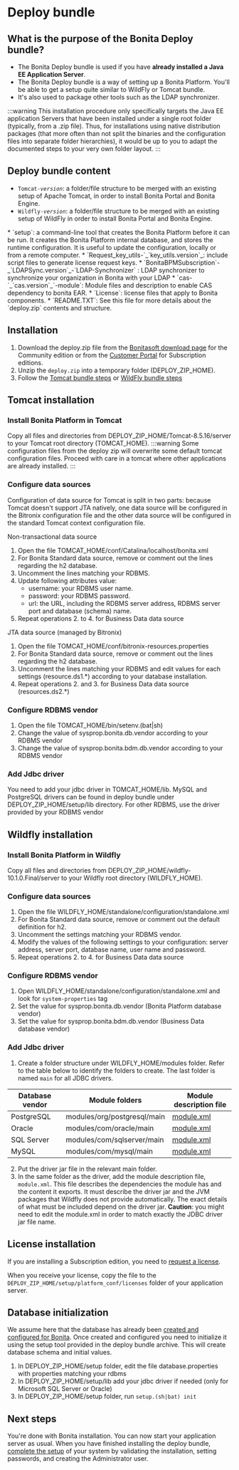 # Deploy bundle

## What is the purpose of the Bonita Deploy bundle?

* The Bonita Deploy bundle is used if you have **already installed a Java EE Application Server**.
* The Bonita Deploy bundle is a way of setting up a Bonita Platform. You'll be able to get a setup quite similar to WildFly or Tomcat bundle.
* It's also used to package other tools such as the LDAP synchronizer.

:::warning
This installation procedure only specifically targets the Java EE application Servers that have been installed under a single root folder (typically, from a .zip file).
Thus, for installations using native distribution packages (that more often than not split the binaries and the configuration files into separate folder hierarchies),
it would be up to you to adapt the documented steps to your very own folder layout.
:::

## Deploy bundle content

* `Tomcat-`_`version`_: a folder/file structure to be merged with an existing setup of Apache Tomcat, in order to install Bonita Portal and Bonita Engine.
* `Wildfly-`_`version`_: a folder/file structure to be merged with an existing setup of WildFly in order to install Bonita Portal and Bonita Engine.
<a id="platform_setup_tool" />
* `setup`: a command-line tool that creates the Bonita Platform before it can be run. It creates the Bonita Platform internal database, and stores the runtime configuration.
It is useful to update the configuration, locally or from a remote computer.
* `Request_key_utils-`_`key_utils.version`_: include script files to generate license request keys.
* `BonitaBPMSubscription`-_`LDAPSync.version`_-`LDAP-Synchronizer` : LDAP synchronizer to synchronize your organization in Bonita with your LDAP
* `cas-`_`cas.version`_`-module`: Module files and description to enable CAS dependency to bonita EAR.
* `License`: license files that apply to Bonita components.
* `README.TXT`: See this file for more details about the `deploy.zip` contents and structure. 

## Installation

1. Download the deploy.zip file from the [Bonitasoft download page](http://www.bonitasoft.com/downloads-v2) for the Community edition 
or from the [Customer Portal](https://customer.bonitasoft.com/download/request) for Subscription editions.
2. Unzip the `deploy.zip` into a temporary folder (DEPLOY_ZIP_HOME).
4. Follow the [Tomcat bundle steps](#tomcat-installation) or [WildFly bundle steps](#wildfly-installation)

<a id="tomcat-installation" />

## Tomcat installation
### Install Bonita Platform in Tomcat

Copy all files and directories from DEPLOY_ZIP_HOME/Tomcat-8.5.16/server to your Tomcat root directory (TOMCAT_HOME).
:::warning
Some configuration files from the deploy zip will overwrite some default tomcat configuration files. Proceed
with care in a tomcat where other applications are already installed.
:::

### Configure data sources

Configuration of data source for Tomcat is split in two parts: because Tomcat doesn't support JTA natively,
one data source will be configured in the Bitronix configuration file and the other data source will be configured
in the standard Tomcat context configuration file.

Non-transactional data source
1. Open the file TOMCAT_HOME/conf/Catalina/localhost/bonita.xml
2. For Bonita Standard data source, remove or comment out the lines regarding the h2 database.
3. Uncomment the lines matching your RDBMS.
4. Update following attributes value:
    - username: your RDBMS user name.
    - password: your RDBMS password.
    - url: the URL, including the RDBMS server address, RDBMS server port and database (schema) name.
5. Repeat operations 2. to 4. for Business Data data source

JTA data source (managed by Bitronix)
1. Open the file TOMCAT_HOME/conf/bitronix-resources.properties
2. For Bonita Standard data source, remove or comment out the lines regarding the h2 database.
3. Uncomment the lines matching your RDBMS and edit values for each settings (resource.ds1.*) according to your database installation.
5. Repeat operations 2. and 3. for Business Data data source (resources.ds2.*)

### Configure RDBMS vendor

1. Open the file TOMCAT_HOME/bin/setenv.(bat|sh)
2. Change the value of sysprop.bonita.db.vendor according to your RDBMS vendor
3. Change the value of sysprop.bonita.bdm.db.vendor according to your RDBMS vendor

### Add Jdbc driver
You need to add your jdbc driver in TOMCAT_HOME/lib. 
MySQL and PostgreSQL drivers can be found in deploy bundle under DEPLOY_ZIP_HOME/setup/lib directory. For other RDBMS, 
use the driver provided by your RDBMS vendor

<a id="wildfly-installation" />

## Wildfly installation

### Install Bonita Platform in Wildfly
Copy all files and directories from DEPLOY_ZIP_HOME/wildfly-10.1.0.Final/server to your Wildfly root directory (WILDFLY_HOME).

### Configure data sources
1. Open the file WILDFLY_HOME/standalone/configuration/standalone.xml
2. For Bonita Standard data source, remove or comment out the default definition for h2.
3. Uncomment the settings matching your RDBMS vendor.
4. Modify the values of the following settings to your configuration: server address, server port, database name, user name and password.
5. Repeat operations 2. to 4. for Business Data data source

### Configure RDBMS vendor
1. Open WILDFLY_HOME/standalone/configuration/standalone.xml and look for `system-properties` tag
2. Set the value for sysprop.bonita.db.vendor (Bonita Platform database vendor)
3. Set the value for sysprop.bonita.bdm.db.vendor (Business Data database vendor)

### Add Jdbc driver
1. Create a folder structure under WILDFLY_HOME/modules folder. Refer to the table below to identify the folders to create. 
The last folder is named `main` for all JDBC drivers.

| Database vendor | Module folders              | Module description file                                 |
| --------------- | --------------------------- | ------------------------------------------------------- |
| PostgreSQL      | modules/org/postgresql/main | [module.xml](images/special_code/postgresql/module.xml) |
| Oracle          | modules/com/oracle/main     | [module.xml](images/special_code/oracle/module.xml)     |
| SQL Server      | modules/com/sqlserver/main  | [module.xml](images/special_code/sqlserver/module.xml)  |
| MySQL           | modules/com/mysql/main      | [module.xml](images/special_code/mysql/module.xml)      |

2. Put the driver jar file in the relevant main folder.
3. In the same folder as the driver, add the module description file, `module.xml`. This file describes the dependencies 
the module has and the content it exports. It must describe the driver jar and the JVM packages that Wildfly does not 
provide automatically. The exact details of what must be included depend on the driver jar. 
**Caution**: you might need to edit the module.xml in order to match exactly the JDBC driver jar file name.


## License installation

If you are installing a Subscription edition, you need to [request a license](licenses.md). 

When you receive your license, copy the file to the `DEPLOY_ZIP_HOME/setup/platform_conf/licenses` folder of your application server.

## Database initialization
We assume here that the database has already been [created and configured for Bonita](database-configuration.md#database_creation).
Once created and configured you need to initialize it using the setup tool provided in the deploy bundle archive.
This will create database schema and initial values.
1. In DEPLOY_ZIP_HOME/setup folder, edit the file database.properties with properties matching your rdbms
2. In DEPLOY_ZIP_HOME/setup/lib add your jdbc driver if needed (only for Microsoft SQL Server or Oracle)
3. In DEPLOY_ZIP_HOME/setup folder, run `setup.(sh|bat) init`

## Next steps
You're done with Bonita installation. You can now start your application server as usual.
When you have finished installing the deploy bundle, [complete the setup](first-steps-after-setup.md) of your system by validating the installation, setting passwords, and creating the Administrator user.
